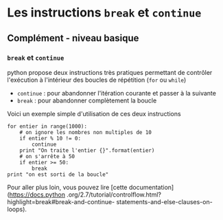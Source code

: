 
# Les instructions `break` et `continue`

## Complément - niveau basique

### `break` et `continue` 

python propose deux instructions très pratiques permettant de contrôler
l'exécution à l'intérieur des boucles de répétition (`for` ou `while`)

 * `continue` : pour abandonner l'itération courante et passer à la suivante
 * `break` : pour abandonner complètement la boucle

Voici un exemple simple d'utilisation de ces deux instructions


    for entier in range(1000):
        # on ignore les nombres non multiples de 10
        if entier % 10 != 0:
            continue
        print "On traite l'entier {}".format(entier)
        # on s'arrête à 50
        if entier >= 50:
            break
    print "on est sorti de la boucle"    

Pour aller plus loin, vous pouvez lire [cette documentation](https://docs.python
.org/2.7/tutorial/controlflow.html?highlight=break#break-and-continue-
statements-and-else-clauses-on-loops).
